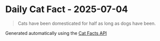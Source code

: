 # Daily Cat Fact - 2025-07-04

> Cats have been domesticated for half as long as dogs have been.

Generated automatically using the [Cat Facts API](https://catfact.ninja)
